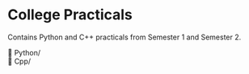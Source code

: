 # College Practicals  
Contains Python and C++ practicals from Semester 1 and Semester 2.  

📂 Python/  
📂 Cpp/  
